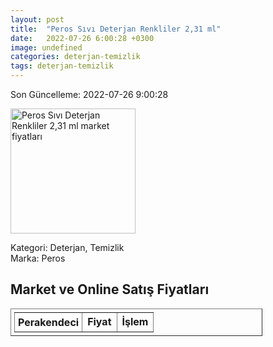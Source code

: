 ```yaml
---
layout: post
title:  "Peros Sıvı Deterjan Renkliler 2,31 ml"
date:   2022-07-26 6:00:28 +0300
image: undefined
categories: deterjan-temizlik
tags: deterjan-temizlik
---
```


Son Güncelleme: 2022-07-26 9:00:28

<img src="undefined" width="200" alt="Peros Sıvı Deterjan Renkliler 2,31 ml market fiyatları" />

Kategori: Deterjan, Temizlik
<br />
Marka: Peros

<h2>Market ve Online Satış Fiyatları</h2>

<table border="1" style="padding: 5px;width:80%;">
  <tr>
    <td style="padding: 5px;"><strong>Perakendeci</strong></td>
    <td><strong>Fiyat</strong></td>
    <td><strong>İşlem</strong></td>
  </tr>
  
</table>
